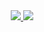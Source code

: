 <!--
**megabyte6/megabyte6** is a ✨ _special_ ✨ repository because its `README.md` (this file) appears on your GitHub profile.

Here are some ideas to get you started:

- 🔭 I’m currently working on ...
- 🌱 I’m currently learning ...
- 👯 I’m looking to collaborate on ...
- 🤔 I’m looking for help with ...
- 💬 Ask me about ...
- 📫 How to reach me: ...
- 😄 Pronouns: ...
- ⚡ Fun fact: ...
### Hi there 👋
-->

<div align="center">
    <a href="https://github.com/megabyte6/">
        <img src="https://github-readme-stats.vercel.app/api?username=megabyte6&theme=react&hide_border=true&hide_title=true&show_icons=true&include_all_commits=false" />
    </a>
    <a href="https://github.com/megabyte6?tab=repositories">
        <img src="https://github-readme-stats.vercel.app/api/top-langs/?username=megabyte6&theme=react&hide_border=true&layout=compact" />
    </a>
</div>
